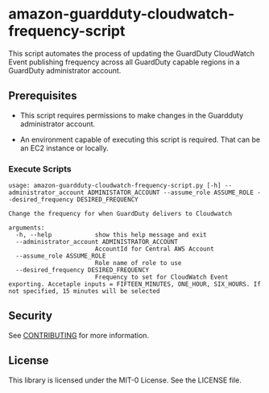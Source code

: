 # amazon-guardduty-cloudwatch-frequency-script

This script automates the process of updating the GuardDuty CloudWatch Event publishing frequency across all GuardDuty capable regions in a GuardDuty administrator account.

## Prerequisites

* This script requires permissions to make changes in the Guardduty administrator account. 

* An environment capable of executing this script is required. That can be an EC2 instance or locally.

### Execute Scripts

```
usage: amazon-guardduty-cloudwatch-frequency-script.py [-h] --administrator_account ADMINISTATOR_ACCOUNT --assume_role ASSUME_ROLE --desired_frequency DESIRED_FREQUENCY

Change the frequency for when GuardDuty delivers to Cloudwatch

arguments:
  -h, --help            show this help message and exit
  --administrator_account ADMINISTRATOR_ACCOUNT
                        AccountId for Central AWS Account
  --assume_role ASSUME_ROLE
                        Role name of role to use
  --desired_frequency DESIRED_FREQUENCY
                        Frequency to set for CloudWatch Event exporting. Accetaple inputs = FIFTEEN_MINUTES, ONE_HOUR, SIX_HOURS. If not specified, 15 minutes will be selected
```

## Security

See [CONTRIBUTING](CONTRIBUTING.md#security-issue-notifications) for more information.

## License

This library is licensed under the MIT-0 License. See the LICENSE file.

